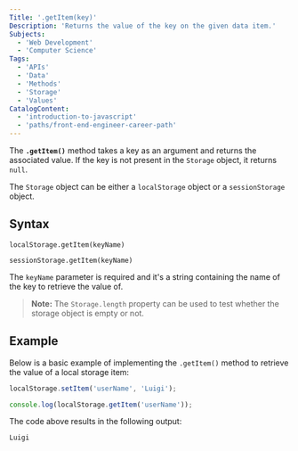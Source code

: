 ```yaml
---
Title: '.getItem(key)'
Description: 'Returns the value of the key on the given data item.'
Subjects:
  - 'Web Development'
  - 'Computer Science'
Tags:
  - 'APIs'
  - 'Data'
  - 'Methods'
  - 'Storage'
  - 'Values'
CatalogContent:
  - 'introduction-to-javascript'
  - 'paths/front-end-engineer-career-path'
---
```


The **`.getItem()`** method takes a key as an argument and returns the associated value. If the key is not present in the `Storage` object, it returns `null`.

The `Storage` object can be either a `localStorage` object or a `sessionStorage` object.

## Syntax

```pseudo
localStorage.getItem(keyName)

sessionStorage.getItem(keyName)
```

The `keyName` parameter is required and it's a string containing the name of the key to retrieve the value of.

> **Note:** The `Storage.length` property can be used to test whether the storage object is empty or not.

## Example

Below is a basic example of implementing the `.getItem()` method to retrieve the value of a local storage item:

```js
localStorage.setItem('userName', 'Luigi');

console.log(localStorage.getItem('userName'));
```

The code above results in the following output:

```shell
Luigi
```
